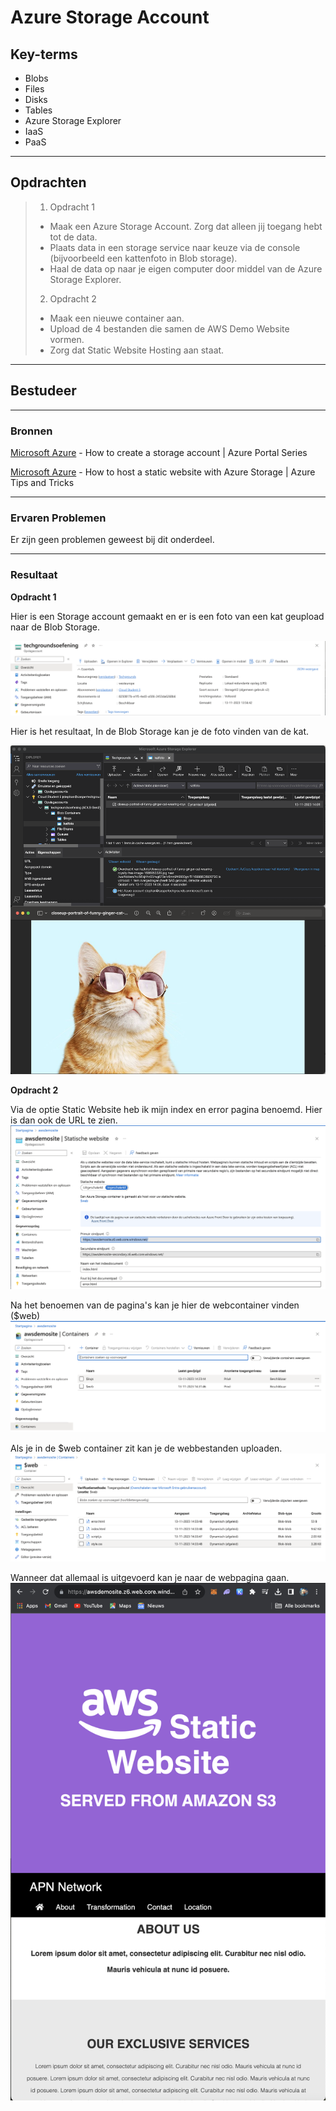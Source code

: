 
# Azure Storage Account

## Key-terms
- Blobs
- Files
- Disks
- Tables
- Azure Storage Explorer
- IaaS
- PaaS
  
---
## Opdrachten
>1. Opdracht 1
>- Maak een Azure Storage Account. Zorg dat alleen jij toegang hebt tot de data.
>- Plaats data in een storage service naar keuze via de console (bijvoorbeeld een kattenfoto in Blob storage).
>- Haal de data op naar je eigen computer door middel van de Azure Storage Explorer.
>
>2. Opdracht 2
>- Maak een nieuwe container aan.
>- Upload de 4 bestanden die samen de AWS Demo Website vormen.
>- Zorg dat Static Website Hosting aan staat.
>

---

## Bestudeer
---

### Bronnen

[Microsoft Azure](https://www.youtube.com/watch?v=AhuNgBafmUo) - How to create a storage account | Azure Portal Series

[Microsoft Azure](https://www.youtube.com/watch?v=gYpNC_tdbQQ) - How to host a static website with Azure Storage | Azure Tips and Tricks

---

### Ervaren Problemen

Er zijn geen problemen geweest bij dit onderdeel.

---
### Resultaat

**Opdracht 1**

Hier is een Storage account gemaakt en er is een foto van een kat geupload naar de Blob Storage.

![afbeeldingAzureInsertStorage](../00_includes/04_Azure_1/05_Azure_Storage_Account/techgroundsoefeningAzureOpslag.png)

Hier is het resultaat, In de Blob Storage kan je de foto vinden van de kat.

![afbeeldingStorageExplorerKat](../00_includes/04_Azure_1/05_Azure_Storage_Account/AzureBlobStorageKat.png)


**Opdracht 2**


Via de optie Static Website heb ik mijn index en error pagina benoemd. Hier is dan ook de URL te zien.
![staticwebsiteAzure](../00_includes/04_Azure_1/05_Azure_Storage_Account/StaticWebsiteAzure.png)

Na het benoemen van de pagina's kan je hier de webcontainer vinden ($web)
![WebNastatic](../00_includes/04_Azure_1/05_Azure_Storage_Account/WebNaStaticWebsite.png)

Als je in de $web container zit kan je de webbestanden uploaden.
![WebContainerAWSWebsite](../00_includes/04_Azure_1/05_Azure_Storage_Account/WebContainerAWSWebsite.png)

Wanneer dat allemaal is uitgevoerd kan je naar de webpagina gaan.
![AWSWebpagina](../00_includes/04_Azure_1/05_Azure_Storage_Account/AWSDemoWebsite.png)




